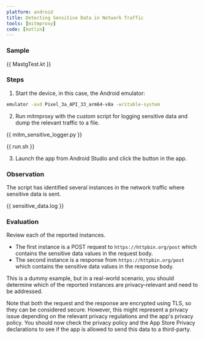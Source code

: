 ```yaml
---
platform: android
title: Detecting Sensitive Data in Network Traffic
tools: [mitmproxy]
code: [kotlin]
---
```


### Sample

{{ MastgTest.kt }}

### Steps

1. Start the device, in this case, the Android emulator:

```bash
emulator -avd Pixel_3a_API_33_arm64-v8a -writable-system
```

2. Run mitmproxy with the custom script for logging sensitive data and dump the relevant traffic to a file.

{{ mitm_sensitive_logger.py }}

{{ run.sh }}

3. Launch the app from Android Studio and click the button in the app.

### Observation

The script has identified several instances in the network traffic where sensitive data is sent.

{{ sensitive_data.log }}

### Evaluation

Review each of the reported instances.

- The first instance is a POST request to `https://httpbin.org/post` which contains the sensitive data values in the request body.
- The second instance is a response from `https://httpbin.org/post` which contains the sensitive data values in the response body.

This is a dummy example, but in a real-world scenario, you should determine which of the reported instances are privacy-relevant and need to be addressed.

Note that both the request and the response are encrypted using TLS, so they can be considered secure. However, this might represent a privacy issue depending on the relevant privacy regulations and the app's privacy policy. You should now check the privacy policy and the App Store Privacy declarations to see if the app is allowed to send this data to a third-party.
